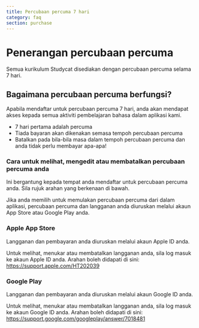 ```yaml
---
title: Percubaan percuma 7 hari
category: faq
section: purchase
---
```

# Penerangan percubaan percuma

Semua kurikulum Studycat disediakan dengan percubaan percuma selama 7 hari.

## Bagaimana percubaan percuma berfungsi?

Apabila mendaftar untuk percubaan percuma 7 hari, anda akan mendapat akses kepada semua aktiviti pembelajaran bahasa dalam aplikasi kami.

* 7 hari pertama adalah percuma
* Tiada bayaran akan dikenakan semasa tempoh percubaan percuma
* Batalkan pada bila-bila masa dalam tempoh percubaan percuma dan anda tidak perlu membayar apa-apa!

### Cara untuk melihat, mengedit atau membatalkan percubaan percuma anda

Ini bergantung kepada tempat anda mendaftar untuk percubaan percuma anda. Sila rujuk arahan yang berkenaan di bawah.

Jika anda memilih untuk memulakan percubaan percuma dari dalam aplikasi, percubaan percuma dan langganan anda diuruskan melalui akaun App Store atau Google Play anda.

### Apple App Store

Langganan dan pembayaran anda diuruskan melalui akaun Apple ID anda.

Untuk melihat, menukar atau membatalkan langganan anda, sila log masuk ke akaun Apple ID anda. Arahan boleh didapati di sini: <https://support.apple.com/HT202039>

### Google Play

Langganan dan pembayaran anda diuruskan melalui akaun Google ID anda.

Untuk melihat, menukar atau membatalkan langganan anda, sila log masuk ke akaun Google ID anda. Arahan boleh didapati di sini: <https://support.google.com/googleplay/answer/7018481>